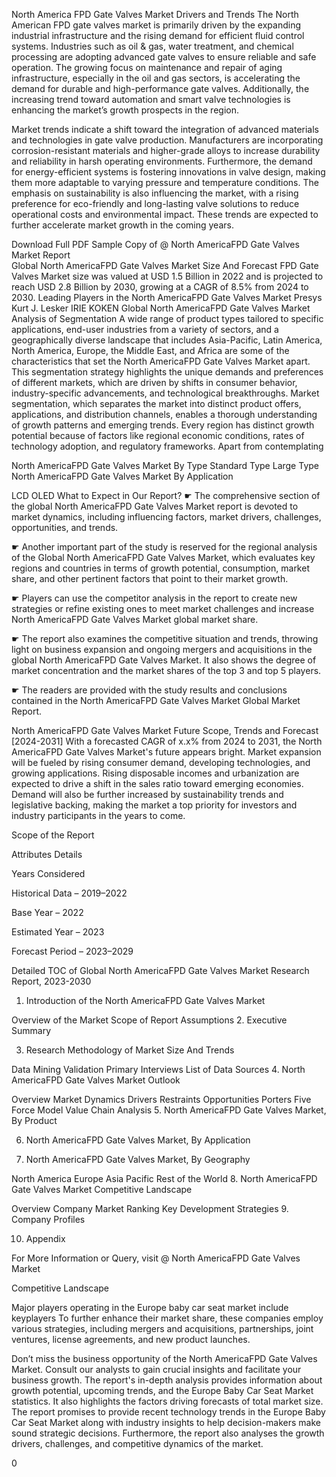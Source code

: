 North America FPD Gate Valves Market Drivers and Trends
The North American FPD gate valves market is primarily driven by the expanding industrial infrastructure and the rising demand for efficient fluid control systems. Industries such as oil & gas, water treatment, and chemical processing are adopting advanced gate valves to ensure reliable and safe operation. The growing focus on maintenance and repair of aging infrastructure, especially in the oil and gas sectors, is accelerating the demand for durable and high-performance gate valves. Additionally, the increasing trend toward automation and smart valve technologies is enhancing the market’s growth prospects in the region.

Market trends indicate a shift toward the integration of advanced materials and technologies in gate valve production. Manufacturers are incorporating corrosion-resistant materials and higher-grade alloys to increase durability and reliability in harsh operating environments. Furthermore, the demand for energy-efficient systems is fostering innovations in valve design, making them more adaptable to varying pressure and temperature conditions. The emphasis on sustainability is also influencing the market, with a rising preference for eco-friendly and long-lasting valve solutions to reduce operational costs and environmental impact. These trends are expected to further accelerate market growth in the coming years.

Download Full PDF Sample Copy of @ North AmericaFPD Gate Valves Market Report  
Global North AmericaFPD Gate Valves Market Size And Forecast
FPD Gate Valves Market size was valued at USD 1.5 Billion in 2022 and is projected to reach USD 2.8 Billion by 2030, growing at a CAGR of 8.5% from 2024 to 2030.
Leading Players in the North AmericaFPD Gate Valves Market
Presys
Kurt J. Lesker
IRIE KOKEN
Global North AmericaFPD Gate Valves Market Analysis of Segmentation
A wide range of product types tailored to specific applications, end-user industries from a variety of sectors, and a geographically diverse landscape that includes Asia-Pacific, Latin America, North America, Europe, the Middle East, and Africa are some of the characteristics that set the North AmericaFPD Gate Valves Market apart. This segmentation strategy highlights the unique demands and preferences of different markets, which are driven by shifts in consumer behavior, industry-specific advancements, and technological breakthroughs. Market segmentation, which separates the market into distinct product offers, applications, and distribution channels, enables a thorough understanding of growth patterns and emerging trends. Every region has distinct growth potential because of factors like regional economic conditions, rates of technology adoption, and regulatory frameworks. Apart from contemplating

North AmericaFPD Gate Valves Market By Type
Standard Type
Large Type
North AmericaFPD Gate Valves Market By Application

LCD
OLED
What to Expect in Our Report?
☛ The comprehensive section of the global North AmericaFPD Gate Valves Market report is devoted to market dynamics, including influencing factors, market drivers, challenges, opportunities, and trends.

☛ Another important part of the study is reserved for the regional analysis of the Global North AmericaFPD Gate Valves Market, which evaluates key regions and countries in terms of growth potential, consumption, market share, and other pertinent factors that point to their market growth.

☛ Players can use the competitor analysis in the report to create new strategies or refine existing ones to meet market challenges and increase North AmericaFPD Gate Valves Market global market share.

☛ The report also examines the competitive situation and trends, throwing light on business expansion and ongoing mergers and acquisitions in the global North AmericaFPD Gate Valves Market. It also shows the degree of market concentration and the market shares of the top 3 and top 5 players.

☛ The readers are provided with the study results and conclusions contained in the North AmericaFPD Gate Valves Market Global Market Report.

North AmericaFPD Gate Valves Market Future Scope, Trends and Forecast [2024-2031]
With a forecasted CAGR of x.x% from 2024 to 2031, the North AmericaFPD Gate Valves Market's future appears bright. Market expansion will be fueled by rising consumer demand, developing technologies, and growing applications. Rising disposable incomes and urbanization are expected to drive a shift in the sales ratio toward emerging economies. Demand will also be further increased by sustainability trends and legislative backing, making the market a top priority for investors and industry participants in the years to come.

Scope of the Report

Attributes Details

Years Considered

Historical Data – 2019–2022

Base Year – 2022

Estimated Year – 2023

Forecast Period – 2023–2029

Detailed TOC of Global North AmericaFPD Gate Valves Market Research Report, 2023-2030
1. Introduction of the North AmericaFPD Gate Valves Market

Overview of the Market
Scope of Report
Assumptions
2. Executive Summary

3. Research Methodology of Market Size And Trends

Data Mining
Validation
Primary Interviews
List of Data Sources
4. North AmericaFPD Gate Valves Market Outlook

Overview
Market Dynamics
Drivers
Restraints
Opportunities
Porters Five Force Model
Value Chain Analysis
5. North AmericaFPD Gate Valves Market, By Product

6. North AmericaFPD Gate Valves Market, By Application

7. North AmericaFPD Gate Valves Market, By Geography

North America
Europe
Asia Pacific
Rest of the World
8. North AmericaFPD Gate Valves Market Competitive Landscape

Overview
Company Market Ranking
Key Development Strategies
9. Company Profiles

10. Appendix

For More Information or Query, visit @ North AmericaFPD Gate Valves Market

Competitive Landscape

Major players operating in the Europe baby car seat market include keyplayers To further enhance their market share, these companies employ various strategies, including mergers and acquisitions, partnerships, joint ventures, license agreements, and new product launches.

Don’t miss the business opportunity of the North AmericaFPD Gate Valves Market. Consult our analysts to gain crucial insights and facilitate your business growth.
The report's in-depth analysis provides information about growth potential, upcoming trends, and the Europe Baby Car Seat Market statistics. It also highlights the factors driving forecasts of total market size. The report promises to provide recent technology trends in the Europe Baby Car Seat Market along with industry insights to help decision-makers make sound strategic decisions. Furthermore, the report also analyses the growth drivers, challenges, and competitive dynamics of the market.

0
